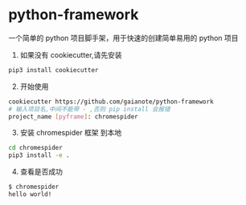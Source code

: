 # python-framework
一个简单的 python 项目脚手架，用于快速的创建简单易用的 python 项目

1. 如果没有 cookiecutter,请先安装

```bash
pip3 install cookiecutter
```

2. 开始使用

```bash
cookiecutter https://github.com/gaianote/python-framework
# 输入项目名,中间不能带 - ,否则 pip install 会报错
project_name [pyframe]: chromespider
```

3. 安装 chromespider 框架 到本地

```bash
cd chromespider
pip3 install -e .
```

4. 查看是否成功

```bash
$ chromespider
hello world!
```
